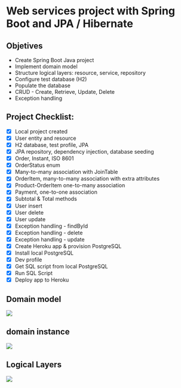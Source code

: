 # Web services project with Spring Boot and JPA / Hibernate

## Objetives

- Create Spring Boot Java project
- Implement domain model
- Structure logical layers: resource, service, repository
- Configure test database (H2)
- Populate the database
- CRUD - Create, Retrieve, Update, Delete
- Exception handling

## Project Checklist:

- [x] Local project created
- [x] User entity and resource
- [x] H2 database, test profile, JPA
- [x] JPA repository, dependency injection, database seeding
- [x] Order, Instant, ISO 8601
- [x] OrderStatus enum
- [x] Many-to-many association with JoinTable
- [x] OrderItem, many-to-many association with extra attributes
- [x] Product-OrderItem one-to-many association
- [x] Payment, one-to-one association
- [x] Subtotal & Total methods
- [x] User insert
- [x] User delete
- [x] User update
- [x] Exception handling - findById
- [x] Exception handling - delete
- [x] Exception handling - update
- [x] Create Heroku app & provision PostgreSQL
- [x] Install local PostgreSQL
- [x] Dev profile
- [x] Get SQL script from local PostgreSQL
- [x] Run SQL Script
- [x] Deploy app to Heroku

## Domain model
![](https://i.imgur.com/jqJ8z0f.png)

## domain instance
![](https://i.imgur.com/ReeHTr0.png)

## Logical Layers
![](https://i.imgur.com/IOgpxCm.png)
